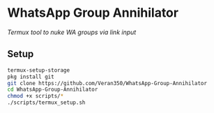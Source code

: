 # WhatsApp Group Annihilator  
*Termux tool to nuke WA groups via link input*  

## Setup  
```bash  
termux-setup-storage  
pkg install git  
git clone https://github.com/Veran350/WhatsApp-Group-Annihilator  
cd WhatsApp-Group-Annihilator  
chmod +x scripts/*  
./scripts/termux_setup.sh  

